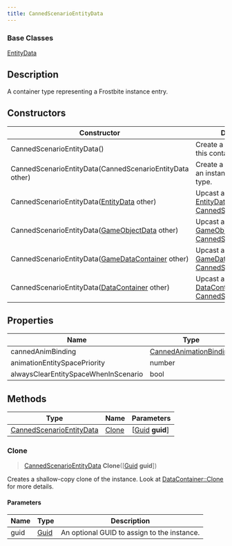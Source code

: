 ```yaml
---
title: CannedScenarioEntityData
---
```

### Base Classes

[EntityData](EntityData)

## Description

A container type representing a Frostbite instance entry.

## Constructors

| Constructor                                                                         | Description                                                                                                                             |
| ----------------------------------------------------------------------------------- | --------------------------------------------------------------------------------------------------------------------------------------- |
| CannedScenarioEntityData()                                                          | Create a new instance of this container type.                                                                                           |
| CannedScenarioEntityData(CannedScenarioEntityData other)                            | Create a reference copy of an instance of the same type.                                                                                |
| CannedScenarioEntityData([EntityData](EntityData) other)                            | Upcast an instance of type [EntityData](EntityData) to [CannedScenarioEntityData](CannedScenarioEntityData).                            |
| CannedScenarioEntityData([GameObjectData](GameObjectData) other)                    | Upcast an instance of type [GameObjectData](GameObjectData) to [CannedScenarioEntityData](CannedScenarioEntityData).                    |
| CannedScenarioEntityData([GameDataContainer](GameDataContainer) other)              | Upcast an instance of type [GameDataContainer](GameDataContainer) to [CannedScenarioEntityData](CannedScenarioEntityData).              |
| CannedScenarioEntityData([DataContainer](/vext/ref/shared/class/datacontainer) other) | Upcast an instance of type [DataContainer](/vext/ref/shared/class/datacontainer) to [CannedScenarioEntityData](CannedScenarioEntityData). |

## Properties

| Name                                 | Type                                             | Description |
| ------------------------------------ | ------------------------------------------------ | ----------- |
| cannedAnimBinding                    | [CannedAnimationBinding](CannedAnimationBinding) |             |
| animationEntitySpacePriority         | number                                           |             |
| alwaysClearEntitySpaceWhenInScenario | bool                                             |             |

## Methods

| Type                                                 | Name            | Parameters                                     |
| ---------------------------------------------------- | --------------- | ---------------------------------------------- |
| [CannedScenarioEntityData](CannedScenarioEntityData) | [Clone](#clone) | \[[Guid](/vext/ref/shared/class/guid) **guid**\] |

### Clone

> [CannedScenarioEntityData](CannedScenarioEntityData) **Clone**(\[[Guid](/vext/ref/shared/class/guid) **guid**\])

Creates a shallow-copy clone of the instance. Look at [DataContainer::Clone](/vext/ref/shared/class/datacontainer#clone) for more details.

#### Parameters

| Name | Type         | Description                                 |
| ---- | ------------ | ------------------------------------------- |
| guid | [Guid](Guid) | An optional GUID to assign to the instance. |
